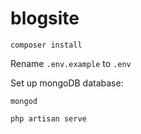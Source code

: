 # blogsite

```
composer install
```

Rename `.env.example` to `.env`

Set up mongoDB database:

```
mongod
```


```
php artisan serve
```
